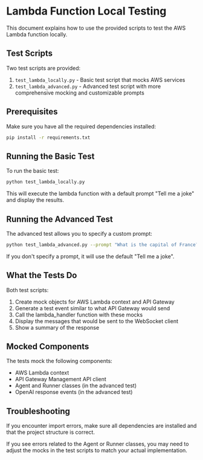 # Lambda Function Local Testing

This document explains how to use the provided scripts to test the AWS Lambda function locally.

## Test Scripts

Two test scripts are provided:

1. `test_lambda_locally.py` - Basic test script that mocks AWS services
2. `test_lambda_advanced.py` - Advanced test script with more comprehensive mocking and customizable prompts

## Prerequisites

Make sure you have all the required dependencies installed:

```bash
pip install -r requirements.txt
```

## Running the Basic Test

To run the basic test:

```bash
python test_lambda_locally.py
```

This will execute the lambda function with a default prompt "Tell me a joke" and display the results.

## Running the Advanced Test

The advanced test allows you to specify a custom prompt:

```bash
python test_lambda_advanced.py --prompt "What is the capital of France?"
```

If you don't specify a prompt, it will use the default "Tell me a joke".

## What the Tests Do

Both test scripts:

1. Create mock objects for AWS Lambda context and API Gateway
2. Generate a test event similar to what API Gateway would send
3. Call the lambda_handler function with these mocks
4. Display the messages that would be sent to the WebSocket client
5. Show a summary of the response

## Mocked Components

The tests mock the following components:

- AWS Lambda context
- API Gateway Management API client
- Agent and Runner classes (in the advanced test)
- OpenAI response events (in the advanced test)

## Troubleshooting

If you encounter import errors, make sure all dependencies are installed and that the project structure is correct.

If you see errors related to the Agent or Runner classes, you may need to adjust the mocks in the test scripts to match your actual implementation.
